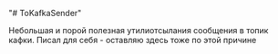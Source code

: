 "# ToKafkaSender" 

Небольшая и порой полезная утилиотсылания сообщения в топик кафки. Писал для себя - оставляю здесь тоже по этой причине
